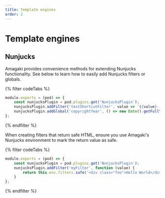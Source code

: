 ```yaml
---
title: Template engines
order: 2
---
```

# Template engines

## Nunjucks

Amagaki provides convenience methods for extending Nunjucks functionality. See
below to learn how to easily add Nunjucks filters or globals.

{% filter codeTabs %}
```javascript:title=amagaki.js
module.exports = (pod) => {
    const nunjucksPlugin = pod.plugins.get('NunjucksPlugin');
    nunjucksPlugin.addFilter('testShortcutFilter', value => `${value}--SHORTCUT`);
    nunjucksPlugin.addGlobal('copyrightYear', () => new Date().getFullYear());
};
```
{% endfilter %}

When creating filters that return safe HTML, ensure you use Amagaki's Nunjucks
environment to mark the return value as safe.

{% filter codeTabs %}
```javascript:title=amagaki.js
module.exports = (pod) => {
    const nunjucksPlugin = pod.plugins.get('NunjucksPlugin');
    nunjucksPlugin.addFilter('myFilter', function (value) {
        return this.env.filters.safe('<div class="foo">Hello World</div>');
    }
};
```
{% endfilter %}